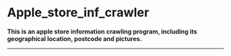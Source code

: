 # Apple_store_inf_crawler

**This is an apple store information crawling program, including its geographical location, postcode and pictures.**

---

